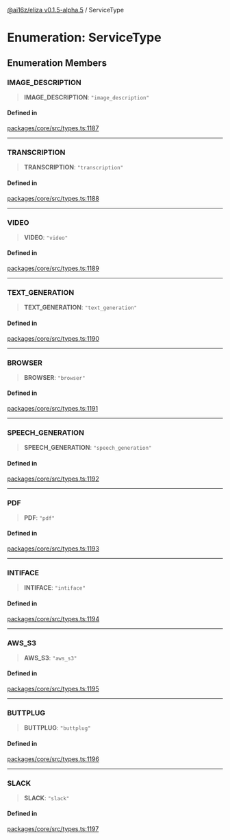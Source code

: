 [@ai16z/eliza v0.1.5-alpha.5](../index.md) / ServiceType

# Enumeration: ServiceType

## Enumeration Members

### IMAGE\_DESCRIPTION

> **IMAGE\_DESCRIPTION**: `"image_description"`

#### Defined in

[packages/core/src/types.ts:1187](https://github.com/ai16z/eliza/blob/main/packages/core/src/types.ts#L1187)

***

### TRANSCRIPTION

> **TRANSCRIPTION**: `"transcription"`

#### Defined in

[packages/core/src/types.ts:1188](https://github.com/ai16z/eliza/blob/main/packages/core/src/types.ts#L1188)

***

### VIDEO

> **VIDEO**: `"video"`

#### Defined in

[packages/core/src/types.ts:1189](https://github.com/ai16z/eliza/blob/main/packages/core/src/types.ts#L1189)

***

### TEXT\_GENERATION

> **TEXT\_GENERATION**: `"text_generation"`

#### Defined in

[packages/core/src/types.ts:1190](https://github.com/ai16z/eliza/blob/main/packages/core/src/types.ts#L1190)

***

### BROWSER

> **BROWSER**: `"browser"`

#### Defined in

[packages/core/src/types.ts:1191](https://github.com/ai16z/eliza/blob/main/packages/core/src/types.ts#L1191)

***

### SPEECH\_GENERATION

> **SPEECH\_GENERATION**: `"speech_generation"`

#### Defined in

[packages/core/src/types.ts:1192](https://github.com/ai16z/eliza/blob/main/packages/core/src/types.ts#L1192)

***

### PDF

> **PDF**: `"pdf"`

#### Defined in

[packages/core/src/types.ts:1193](https://github.com/ai16z/eliza/blob/main/packages/core/src/types.ts#L1193)

***

### INTIFACE

> **INTIFACE**: `"intiface"`

#### Defined in

[packages/core/src/types.ts:1194](https://github.com/ai16z/eliza/blob/main/packages/core/src/types.ts#L1194)

***

### AWS\_S3

> **AWS\_S3**: `"aws_s3"`

#### Defined in

[packages/core/src/types.ts:1195](https://github.com/ai16z/eliza/blob/main/packages/core/src/types.ts#L1195)

***

### BUTTPLUG

> **BUTTPLUG**: `"buttplug"`

#### Defined in

[packages/core/src/types.ts:1196](https://github.com/ai16z/eliza/blob/main/packages/core/src/types.ts#L1196)

***

### SLACK

> **SLACK**: `"slack"`

#### Defined in

[packages/core/src/types.ts:1197](https://github.com/ai16z/eliza/blob/main/packages/core/src/types.ts#L1197)
